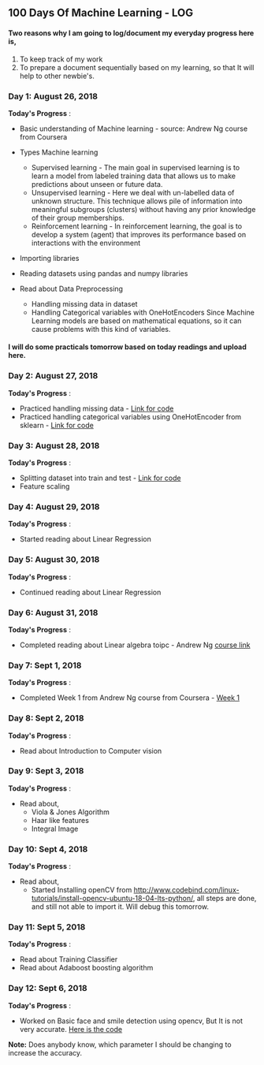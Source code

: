 ## 100 Days Of Machine Learning - LOG
#### Two reasons why I am going to log/document my everyday progress here is, 
1. To keep track of my work
2. To prepare a document sequentially based on my learning, so that It will help to other newbie's.

### Day 1: August 26, 2018

**Today's Progress** :
* Basic understanding of Machine learning - source: Andrew Ng course from Coursera
* Types Machine learning
	* Supervised learning - The main goal in supervised learning is to learn a model from labeled training data that allows us to make predictions about unseen or future data.
	* Unsupervised learning - Here we deal with un-labelled data of unknown structure. This technique allows pile of information into meaningful subgroups (clusters) without having any prior knowledge of their group memberships.
	* Reinforcement learning - In reinforcement learning, the goal is to develop a system (agent) that improves its performance based on interactions with the environment 

* Importing libraries
* Reading datasets using pandas and numpy libraries
* Read about Data Preprocessing
    * Handling missing data in dataset
    * Handling Categorical variables with OneHotEncoders
 Since Machine Learning models are based on mathematical equations, so it can cause problems with this kind of variables.

#### I will do some practicals tomorrow based on today readings and upload here.

### Day 2: August 27, 2018

**Today's Progress** :
* Practiced handling missing data - [Link for code](https://github.com/reddimohan/100-Days-of-ML-Code/blob/master/Day_02_Data_Preprocessing_practice/data_preprocessing.ipynb)
* Practiced handling categorical variables using OneHotEncoder from sklearn - [Link for code](https://github.com/reddimohan/100-Days-of-ML-Code/blob/master/Day_02_Data_Preprocessing_practice/categorical_variables_one-hot-encoding.ipynb)


### Day 3: August 28, 2018

**Today's Progress** :
* Splitting dataset into train and test - [Link for code](https://github.com/reddimohan/100-Days-of-ML-Code/blob/master/Day_03_split_dataset_into_train_test/train_test_split.ipynb)
* Feature scaling


### Day 4: August 29, 2018

**Today's Progress** :
* Started reading about Linear Regression


### Day 5: August 30, 2018

**Today's Progress** :
* Continued reading about Linear Regression


### Day 6: August 31, 2018

**Today's Progress** :
* Completed reading about Linear algebra toipc - Andrew Ng [course link](https://www.youtube.com/playlist?list=PLnnr1O8OWc6boN4WHeuisJWmeQHH9D_Vg)


### Day 7: Sept 1, 2018

**Today's Progress** :
* Completed Week 1 from Andrew Ng course from Coursera  - [Week 1](https://www.coursera.org/learn/machine-learning/home/week/1)


### Day 8: Sept 2, 2018

**Today's Progress** :
* Read about Introduction to Computer vision


### Day 9: Sept 3, 2018

**Today's Progress** :
* Read about,
    * Viola & Jones Algorithm
    * Haar like features
    * Integral Image


### Day 10: Sept 4, 2018

**Today's Progress** :
* Read about,
    * Started Installing openCV from http://www.codebind.com/linux-tutorials/install-opencv-ubuntu-18-04-lts-python/, all steps are done, and still not able to import it. Will debug this tomorrow.


### Day 11: Sept 5, 2018

**Today's Progress** :
* Read about Training Classifier
* Read about Adaboost boosting algorithm


### Day 12: Sept 6, 2018

**Today's Progress** :
* Worked on Basic face and smile detection using opencv, But It is not very accurate. [Here is the code](https://github.com/reddimohan/100-Days-of-ML-Code/blob/master/Day_12_Basic_face_detection/face_detection.ipynb)

**Note:** Does anybody know, which parameter I should be changing to increase the accuracy.